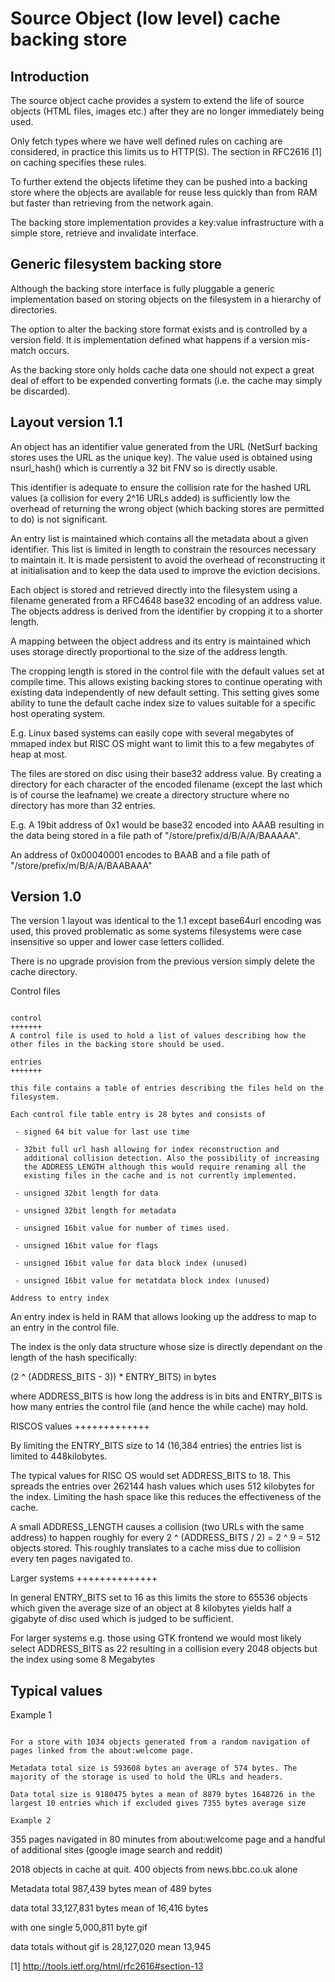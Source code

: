 Source Object (low level) cache backing store
=============================================

Introduction
------------

The source object cache provides a system to extend the life of source
objects (HTML files, images etc.) after they are no longer immediately
being used.

Only fetch types where we have well defined rules on caching are
considered, in practice this limits us to HTTP(S). The section in
RFC2616 [1] on caching specifies these rules.

To further extend the objects lifetime they can be pushed into a
backing store where the objects are available for reuse less quickly
than from RAM but faster than retrieving from the network again.

The backing store implementation provides a key:value infrastructure
with a simple store, retrieve and invalidate interface.

Generic filesystem backing store
--------------------------------

Although the backing store interface is fully pluggable a generic
implementation based on storing objects on the filesystem in a
hierarchy of directories.

The option to alter the backing store format exists and is controlled
by a version field. It is implementation defined what happens if a
version mis-match occurs.

As the backing store only holds cache data one should not expect a
great deal of effort to be expended converting formats (i.e. the cache
may simply be discarded).

Layout version 1.1
------------------

An object has an identifier value generated from the URL (NetSurf
backing stores uses the URL as the unique key). The value used is
obtained using nsurl_hash() which is currently a 32 bit FNV so is
directly usable.

This identifier is adequate to ensure the collision rate for the
hashed URL values (a collision for every 2^16 URLs added) is
sufficiently low the overhead of returning the wrong object (which
backing stores are permitted to do) is not significant.

An entry list is maintained which contains all the metadata about a
given identifier. This list is limited in length to constrain the
resources necessary to maintain it. It is made persistent to avoid the
overhead of reconstructing it at initialisation and to keep the data
used to improve the eviction decisions.

Each object is stored and retrieved directly into the filesystem using
a filename generated from a RFC4648 base32 encoding of an address
value. The objects address is derived from the identifier by cropping
it to a shorter length.

A mapping between the object address and its entry is maintained which
uses storage directly proportional to the size of the address length.

The cropping length is stored in the control file with the default
values set at compile time. This allows existing backing stores to
continue operating with existing data independently of new default
setting. This setting gives some ability to tune the default cache
index size to values suitable for a specific host operating system.

E.g. Linux based systems can easily cope with several megabytes of
mmaped index but RISC OS might want to limit this to a few megabytes
of heap at most.

The files are stored on disc using their base32 address value.
By creating a directory for each character of the encoded filename
(except the last which is of course the leafname) we create a
directory structure where no directory has more than 32 entries.

E.g. A 19bit address of 0x1 would be base32 encoded into AAAB
resulting in the data being stored in a file path of
"/store/prefix/d/B/A/A/BAAAAA".

An address of 0x00040001 encodes to BAAB and a file path of
"/store/prefix/m/B/A/A/BAABAAA"

Version 1.0
-----------

The version 1 layout was identical to the 1.1 except base64url
encoding was used, this proved problematic as some systems filesystems
were case insensitive so upper and lower case letters collided.

There is no upgrade provision from the previous version simply delete
the cache directory.

Control files
~~~~~~~~~~~~~

control
+++++++
A control file is used to hold a list of values describing how the
other files in the backing store should be used.

entries
+++++++

this file contains a table of entries describing the files held on the
filesystem.

Each control file table entry is 28 bytes and consists of

 - signed 64 bit value for last use time

 - 32bit full url hash allowing for index reconstruction and
   additional collision detection. Also the possibility of increasing
   the ADDRESS_LENGTH although this would require renaming all the
   existing files in the cache and is not currently implemented.

 - unsigned 32bit length for data

 - unsigned 32bit length for metadata

 - unsigned 16bit value for number of times used.

 - unsigned 16bit value for flags

 - unsigned 16bit value for data block index (unused)

 - unsigned 16bit value for metatdata block index (unused)

Address to entry index
~~~~~~~~~~~~~~~~~~~~~~

An entry index is held in RAM that allows looking up the address to
map to an entry in the control file.

The index is the only data structure whose size is directly dependant
on the length of the hash specifically:

(2 ^ (ADDRESS_BITS - 3)) * ENTRY_BITS) in bytes

where ADDRESS_BITS is how long the address is in bits and ENTRY_BITS
is how many entries the control file (and hence the while
cache) may hold.

RISCOS values
+++++++++++++

By limiting the ENTRY_BITS size to 14 (16,384 entries) the entries
list is limited to 448kilobytes.

The typical values for RISC OS would set ADDRESS_BITS to 18. This
spreads the entries over 262144 hash values which uses 512 kilobytes
for the index. Limiting the hash space like this reduces the
effectiveness of the cache.

A small ADDRESS_LENGTH causes a collision (two URLs with the same
address) to happen roughly for every 2 ^ (ADDRESS_BITS / 2) = 2 ^ 9 =
512 objects stored. This roughly translates to a cache miss due to
collision every ten pages navigated to.

Larger systems
++++++++++++++

In general ENTRY_BITS set to 16 as this limits the store to 65536
objects which given the average size of an object at 8 kilobytes
yields half a gigabyte of disc used which is judged to be sufficient.

For larger systems e.g. those using GTK frontend we would most likely
select ADDRESS_BITS as 22 resulting in a collision every 2048 objects
but the index using some 8 Megabytes

Typical values
--------------

Example 1
~~~~~~~~~

For a store with 1034 objects generated from a random navigation of
pages linked from the about:welcome page.

Metadata total size is 593608 bytes an average of 574 bytes. The
majority of the storage is used to hold the URLs and headers.

Data total size is 9180475 bytes a mean of 8879 bytes 1648726 in the
largest 10 entries which if excluded gives 7355 bytes average size

Example 2
~~~~~~~~~

355 pages navigated in 80 minutes from about:welcome page and a
handful of additional sites (google image search and reddit)

2018 objects in cache at quit. 400 objects from news.bbc.co.uk alone

Metadata total 987,439 bytes mean of 489 bytes

data total 33,127,831 bytes mean of 16,416 bytes

with one single 5,000,811 byte gif

data totals without gif is 28,127,020 mean 13,945

[1] http://tools.ietf.org/html/rfc2616#section-13